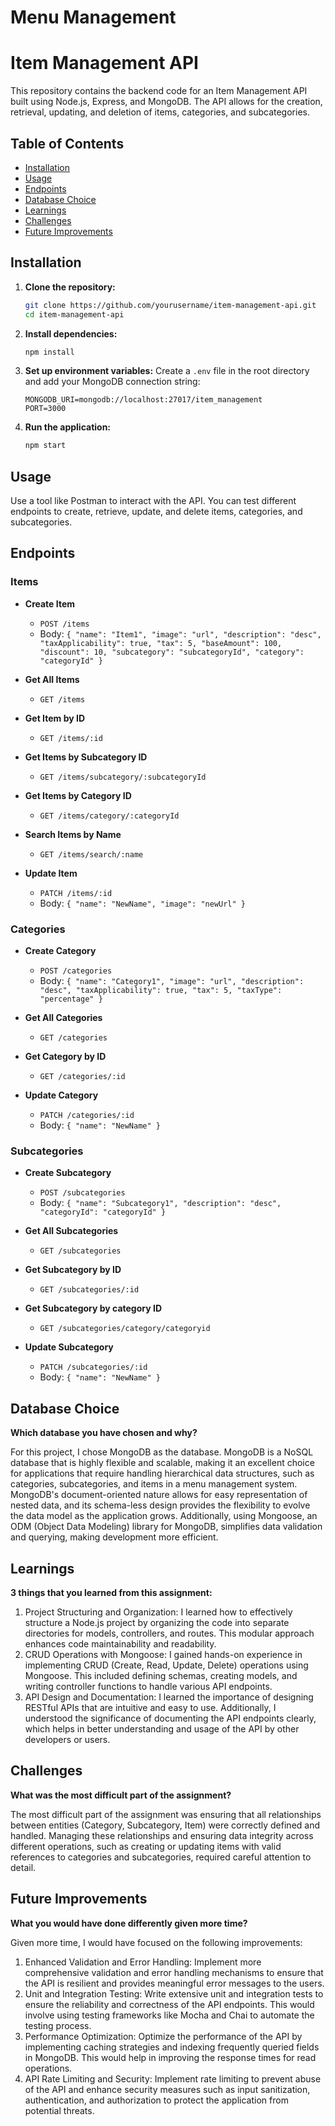 
# Menu Management

# Item Management API

This repository contains the backend code for an Item Management API built using Node.js, Express, and MongoDB. The API allows for the creation, retrieval, updating, and deletion of items, categories, and subcategories.

## Table of Contents
- [Installation](#installation)
- [Usage](#usage)
- [Endpoints](#endpoints)
- [Database Choice](#database-choice)
- [Learnings](#learnings)
- [Challenges](#challenges)
- [Future Improvements](#future-improvements)

## Installation

1. **Clone the repository:**
   ```bash
   git clone https://github.com/yourusername/item-management-api.git
   cd item-management-api
   ```

2. **Install dependencies:**
   ```bash
   npm install
   ```

3. **Set up environment variables:**
   Create a `.env` file in the root directory and add your MongoDB connection string:
   ```env
   MONGODB_URI=mongodb://localhost:27017/item_management
   PORT=3000
   ```

4. **Run the application:**
   ```bash
   npm start
   ```

## Usage

Use a tool like Postman to interact with the API. You can test different endpoints to create, retrieve, update, and delete items, categories, and subcategories.

## Endpoints

### Items
- **Create Item**
  - `POST /items`
  - Body: `{ "name": "Item1", "image": "url", "description": "desc", "taxApplicability": true, "tax": 5, "baseAmount": 100, "discount": 10, "subcategory": "subcategoryId", "category": "categoryId" }`

- **Get All Items**
  - `GET /items`

- **Get Item by ID**
  - `GET /items/:id`

- **Get Items by Subcategory ID**
  - `GET /items/subcategory/:subcategoryId`

- **Get Items by Category ID**
  - `GET /items/category/:categoryId`

- **Search Items by Name**
  - `GET /items/search/:name`

- **Update Item**
  - `PATCH /items/:id`
  - Body: `{ "name": "NewName", "image": "newUrl" }`

### Categories
- **Create Category**
  - `POST /categories`
  - Body: `{ "name": "Category1", "image": "url", "description": "desc", "taxApplicability": true, "tax": 5, "taxType": "percentage" }`

- **Get All Categories**
  - `GET /categories`

- **Get Category by ID**
  - `GET /categories/:id`

- **Update Category**
  - `PATCH /categories/:id`
  - Body: `{ "name": "NewName" }`

### Subcategories
- **Create Subcategory**
  - `POST /subcategories`
  - Body: `{ "name": "Subcategory1", "description": "desc", "categoryId": "categoryId" }`

- **Get All Subcategories**
  - `GET /subcategories`

- **Get Subcategory by ID**
  - `GET /subcategories/:id`

- **Get Subcategory by category ID**
  - `GET /subcategories/category/categoryid`

- **Update Subcategory**
  - `PATCH /subcategories/:id`
  - Body: `{ "name": "NewName" }`

## Database Choice

**Which database you have chosen and why?**

For this project, I chose MongoDB as the database. MongoDB is a NoSQL database that is highly flexible and scalable, making it an excellent choice for applications that require handling hierarchical data structures, such as categories, subcategories, and items in a menu management system. MongoDB's document-oriented nature allows for easy representation of nested data, and its schema-less design provides the flexibility to evolve the data model as the application grows. Additionally, using Mongoose, an ODM (Object Data Modeling) library for MongoDB, simplifies data validation and querying, making development more efficient.

## Learnings

**3 things that you learned from this assignment:**

1. Project Structuring and Organization:
I learned how to effectively structure a Node.js project by organizing the code into separate directories for models, controllers, and routes. This modular approach enhances code maintainability and readability.
2. CRUD Operations with Mongoose:
I gained hands-on experience in implementing CRUD (Create, Read, Update, Delete) operations using Mongoose. This included defining schemas, creating models, and writing controller functions to handle various API endpoints.
3. API Design and Documentation:
I learned the importance of designing RESTful APIs that are intuitive and easy to use. Additionally, I understood the significance of documenting the API endpoints clearly, which helps in better understanding and usage of the API by other developers or users.

## Challenges

**What was the most difficult part of the assignment?**

The most difficult part of the assignment was ensuring that all relationships between entities (Category, Subcategory, Item) were correctly defined and handled. Managing these relationships and ensuring data integrity across different operations, such as creating or updating items with valid references to categories and subcategories, required careful attention to detail.

## Future Improvements

**What you would have done differently given more time?**

Given more time, I would have focused on the following improvements:

1. Enhanced Validation and Error Handling:
Implement more comprehensive validation and error handling mechanisms to ensure that the API is resilient and provides meaningful error messages to the users.
2. Unit and Integration Testing:
Write extensive unit and integration tests to ensure the reliability and correctness of the API endpoints. This would involve using testing frameworks like Mocha and Chai to automate the testing process.
3. Performance Optimization:
Optimize the performance of the API by implementing caching strategies and indexing frequently queried fields in MongoDB. This would help in improving the response times for read operations.
4. API Rate Limiting and Security:
Implement rate limiting to prevent abuse of the API and enhance security measures such as input sanitization, authentication, and authorization to protect the application from potential threats.

